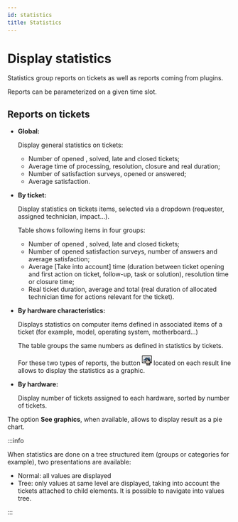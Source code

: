```yaml
---
id: statistics
title: Statistics
---
```


# Display statistics

Statistics group reports on tickets as well as reports coming from
plugins.

Reports can be parameterized on a given time slot.

## Reports on tickets

- **Global:**

  Display general statistics on tickets:

  - Number of opened , solved, late and closed tickets;
  - Average time of processing, resolution, closure and real duration;
  - Number of satisfaction surveys, opened or answered;
  - Average satisfaction.

- **By ticket:**

  Display statistics on tickets items, selected via a dropdown
  (requester, assigned technician, impact...).

  Table shows following items in four groups:

  - Number of opened , solved, late and closed tickets;
  - Number of opened satisfaction surveys, number of answers and average
    satisfaction;
  - Average [Take into account] time (duration between
    ticket opening and first action on ticket, follow-up, task or
    solution), resolution time or closure time;
  - Real ticket duration, average and total (real duration of allocated
    technician time for actions relevant for the ticket).

- **By hardware characteristics:**

  Displays statistics on computer items defined in associated items of a
  ticket (for example, model, operating system, motherboard...)

  The table groups the same numbers as defined in statistics by tickets.

  For these two types of reports, the button
  ![stats_item](images/stats_item.png) located on each result line
  allows to display the statistics as a graphic.

- **By hardware:**

  Display number of tickets assigned to each hardware, sorted by number
  of tickets.

The option **See graphics**, when available, allows to display result as
a pie chart.

:::info

When statistics are done on a tree structured item (groups or
categories for example), two presentations are available:

- Normal: all values are displayed
- Tree: only values at same level are displayed, taking into account
the tickets attached to child elements. It is possible to navigate
into values tree.

:::
